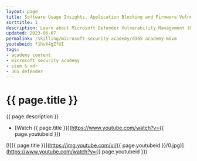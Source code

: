 ```yaml
---
layout: page
title: Software Usage Insights, Application Blocking and Firmware Vulnerability Assessment with MDVM
sorttitle: 1
description: Learn about Microsoft Defender Vulnerability Management (MDVM) Software Usage and Application Block as well as functionality of the MDVM firmware assessment that is now in public preview. We will discuss how attacks on hardware and firmware components are rising and that visibility into the security posture of these components is lacking.
updated: 2023-06-07
permalink: /skilling/microsoft-security-academy/d365-academy-mdvm
youtubeid: f1hvX4gZfUI
tags: 
- academy content
- microsoft security academy
- siem & xdr
- 365 defender
---
```


# {{ page.title }}

{{ page.description }}

* [Watch {{ page.title }}](https://www.youtube.com/watch?v={{ page.youtubeid }})

[![{{ page.title }}](https://img.youtube.com/vi/{{ page.youtubeid }}/0.jpg)](https://www.youtube.com/watch?v={{ page.youtubeid }})